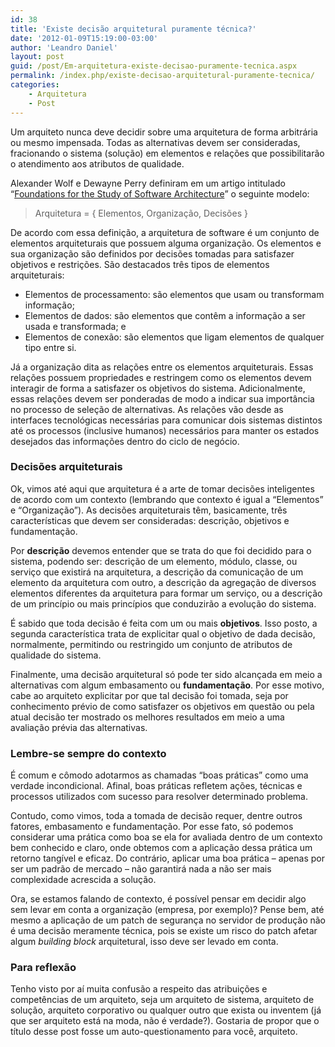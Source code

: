 ```yaml
---
id: 38
title: 'Existe decisão arquitetural puramente técnica?'
date: '2012-01-09T15:19:00-03:00'
author: 'Leandro Daniel'
layout: post
guid: /post/Em-arquitetura-existe-decisao-puramente-tecnica.aspx
permalink: /index.php/existe-decisao-arquitetural-puramente-tecnica/
categories:
    - Arquitetura
    - Post
---
```


Um arquiteto nunca deve decidir sobre uma arquitetura de forma arbitrária ou mesmo impensada. Todas as alternativas devem ser consideradas, fracionando o sistema (solução) em elementos e relações que possibilitarão o atendimento aos atributos de qualidade.

Alexander Wolf e Dewayne Perry definiram em um artigo intitulado “[Foundations for the Study of Software Architecture](http://www.isr.uci.edu/~taylor/ICS221/papers/swa-sen.pdf)” o seguinte modelo:

> Arquitetura = { Elementos, Organização, Decisões }

De acordo com essa definição, a arquitetura de software é um conjunto de elementos arquiteturais que possuem alguma organização. Os elementos e sua organização são definidos por decisões tomadas para satisfazer objetivos e restrições. São destacados três tipos de elementos arquiteturais:

- Elementos de processamento: são elementos que usam ou transformam informação;
- Elementos de dados: são elementos que contêm a informação a ser usada e transformada; e
- Elementos de conexão: são elementos que ligam elementos de qualquer tipo entre si.

Já a organização dita as relações entre os elementos arquiteturais. Essas relações possuem propriedades e restringem como os elementos devem interagir de forma a satisfazer os objetivos do sistema. Adicionalmente, essas relações devem ser ponderadas de modo a indicar sua importância no processo de seleção de alternativas. As relações vão desde as interfaces tecnológicas necessárias para comunicar dois sistemas distintos até os processos (inclusive humanos) necessários para manter os estados desejados das informações dentro do ciclo de negócio.

### Decisões arquiteturais

Ok, vimos até aqui que arquitetura é a arte de tomar decisões inteligentes de acordo com um contexto (lembrando que contexto é igual a “Elementos” e “Organização”). As decisões arquiteturais têm, basicamente, três características que devem ser consideradas: descrição, objetivos e fundamentação.

Por **descrição** devemos entender que se trata do que foi decidido para o sistema, podendo ser: descrição de um elemento, módulo, classe, ou serviço que existirá na arquitetura, a descrição da comunicação de um elemento da arquitetura com outro, a descrição da agregação de diversos elementos diferentes da arquitetura para formar um serviço, ou a descrição de um princípio ou mais princípios que conduzirão a evolução do sistema.

É sabido que toda decisão é feita com um ou mais **objetivos**. Isso posto, a segunda característica trata de explicitar qual o objetivo de dada decisão, normalmente, permitindo ou restringido um conjunto de atributos de qualidade do sistema.

Finalmente, uma decisão arquitetural só pode ter sido alcançada em meio a alternativas com algum embasamento ou **fundamentação**. Por esse motivo, cabe ao arquiteto explicitar por que tal decisão foi tomada, seja por conhecimento prévio de como satisfazer os objetivos em questão ou pela atual decisão ter mostrado os melhores resultados em meio a uma avaliação prévia das alternativas.

### Lembre-se sempre do contexto

É comum e cômodo adotarmos as chamadas “boas práticas” como uma verdade incondicional. Afinal, boas práticas refletem ações, técnicas e processos utilizados com sucesso para resolver determinado problema.

Contudo, como vimos, toda a tomada de decisão requer, dentre outros fatores, embasamento e fundamentação. Por esse fato, só podemos considerar uma prática como boa se ela for avaliada dentro de um contexto bem conhecido e claro, onde obtemos com a aplicação dessa prática um retorno tangível e eficaz. Do contrário, aplicar uma boa prática – apenas por ser um padrão de mercado – não garantirá nada a não ser mais complexidade acrescida a solução.

Ora, se estamos falando de contexto, é possível pensar em decidir algo sem levar em conta a organização (empresa, por exemplo)? Pense bem, até mesmo a aplicação de um patch de segurança no servidor de produção não é uma decisão meramente técnica, pois se existe um risco do patch afetar algum *building block* arquitetural, isso deve ser levado em conta.

### Para reflexão

Tenho visto por aí muita confusão a respeito das atribuições e competências de um arquiteto, seja um arquiteto de sistema, arquiteto de solução, arquiteto corporativo ou qualquer outro que exista ou inventem (já que ser arquiteto está na moda, não é verdade?). Gostaria de propor que o título desse post fosse um auto-questionamento para você, arquiteto.